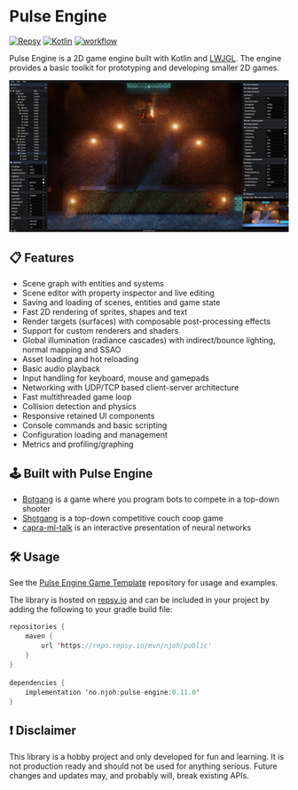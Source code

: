 # Pulse Engine

[![Repsy](https://img.shields.io/badge/latest-0.11.0-3f3750)](https://repo.repsy.io/mvn/njoh/public/no/njoh/pulse-engine/0.11.0/)
[![Kotlin](https://img.shields.io/badge/kotlin-2.1.10-blue.svg?logo=kotlin)](http://kotlinlang.org)
[![workflow](https://github.com/NiklasJohansen/PulseEngine/actions/workflows/build-and-publish.yml/badge.svg)](https://github.com/NiklasJohansen/PulseEngine/actions)

Pulse Engine is a 2D game engine built with Kotlin and [LWJGL](https://www.lwjgl.org/).
The engine provides a basic toolkit for prototyping and developing smaller 2D games.

![game level](pulse_engine.jpg)

## 📋 Features
- Scene graph with entities and systems
- Scene editor with property inspector and live editing
- Saving and loading of scenes, entities and game state
- Fast 2D rendering of sprites, shapes and text
- Render targets (surfaces) with composable post-processing effects
- Support for custom renderers and shaders
- Global illumination (radiance cascades) with indirect/bounce lighting, normal mapping and SSAO
- Asset loading and hot reloading
- Basic audio playback
- Input handling for keyboard, mouse and gamepads
- Networking with UDP/TCP based client-server architecture
- Fast multithreaded game loop
- Collision detection and physics
- Responsive retained UI components
- Console commands and basic scripting
- Configuration loading and management
- Metrics and profiling/graphing

## 🕹️ Built with Pulse Engine

- [Botgang](https://github.com/NiklasJohansen/botgang) is a game where you program bots to compete in a top-down shooter
- [Shotgang](https://github.com/NiklasJohansen/shotgang) is a top-down competitive couch coop game
- [capra-ml-talk](https://github.com/NiklasJohansen/capra-ml-talk) is an interactive presentation of neural networks

## 🛠️ Usage
See the [Pulse Engine Game Template](https://github.com/NiklasJohansen/PulseEngineGameTemplate) repository for usage and examples.

The library is hosted on [repsy.io](https://repo.repsy.io/mvn/njoh/public) and can be 
included in your project by adding the following to your gradle build file:

```kotlin
repositories {
    maven {
        url 'https://repo.repsy.io/mvn/njoh/public'
    }
}

dependencies {
    implementation 'no.njoh:pulse-engine:0.11.0'
}
```

## ❗ Disclaimer
This library is a hobby project and only developed for fun and learning. It is not production ready and should not be used
for anything serious. Future changes and updates may, and probably will, break existing APIs.
